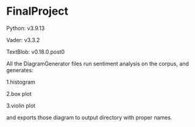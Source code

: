 # FinalProject
 

Python: v3.9.13

Vader: v3.3.2

TextBlob: v0.18.0.post0


All the DiagramGenerator files run sentiment analysis on the corpus, and generates: 

1.histogram

2.box plot

3.violin plot

and exports those diagram to output directory with proper names.